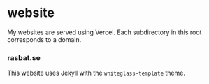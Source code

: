# website

My websites are served using Vercel.
Each subdirectory in this root corresponds to a domain.

### rasbat.se

This website uses Jekyll with the `whiteglass-template` theme.